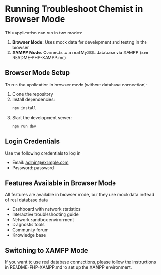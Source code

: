 # Running Troubleshoot Chemist in Browser Mode

This application can run in two modes:

1. **Browser Mode**: Uses mock data for development and testing in the browser
2. **XAMPP Mode**: Connects to a real MySQL database via XAMPP (see README-PHP-XAMPP.md)

## Browser Mode Setup

To run the application in browser mode (without database connection):

1. Clone the repository
2. Install dependencies:
   ```bash
   npm install
   ```
3. Start the development server:
   ```bash
   npm run dev
   ```

## Login Credentials

Use the following credentials to log in:

- Email: admin@example.com
- Password: password

## Features Available in Browser Mode

All features are available in browser mode, but they use mock data instead of real database data:

- Dashboard with network statistics
- Interactive troubleshooting guide
- Network sandbox environment
- Diagnostic tools
- Community forum
- Knowledge base

## Switching to XAMPP Mode

If you want to use real database connections, please follow the instructions in README-PHP-XAMPP.md to set up the XAMPP environment.
